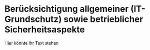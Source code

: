 # Berücksichtigung allgemeiner (IT-Grundschutz) sowie betrieblicher Sicherheitsaspekte

Hier könnte Ihr Text stehen
